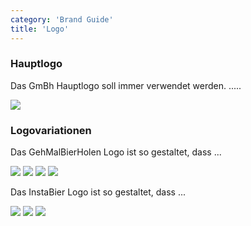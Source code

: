 ```yaml
---
category: 'Brand Guide'
title: 'Logo'
---
```

### Hauptlogo
Das GmBh Hauptlogo soll immer verwendet werden. .....

<img class="main-logo" src="images/logo_image.png"/>

### Logovariationen
Das GehMalBierHolen Logo ist so gestaltet, dass ...

<img class="alternative-logo" src="images/logo_blue.png"/>
<img class="alternative-logo" src="images/logo_red.png"/>
<img class="alternative-logo" src="images/logo_green.png"/>
<img class="alternative-logo" src="images/logo_pink.png"/>


Das InstaBier Logo ist so gestaltet, dass ...

<img class="alternative-logo" src="images/icon.png"/>
<img class="alternative-logo" src="images/logo.png"/>
<img class="alternative-logo" src="images/logo2.png"/>